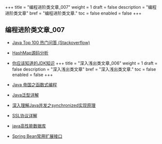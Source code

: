 +++
title = "编程进阶类文章_007"
weight = 1
draft = false
description = "编程进阶类文章"
bref = "编程进阶类文章."
toc = false
enabled = false
+++

## 编程进阶类文章_007
- [Java Top 100 热门问答 (Stackoverflow)](https://github.com/giantray/stackoverflow-java-top-qa)
- [HashMap源码分析](https://www.ziwenxie.site/2017/06/04/java-hashmap/)
- [你应该知道的JDK知识](http://www.jianshu.com/p/e79c10c321da)
+++
title = "深入浅出类文章_006"
weight = 1
draft = false
description = "深入浅出类文章"
bref = "深入浅出类文章."
toc = false
enabled = false
+++

- [Java 帝国之函数式编程](https://mp.weixin.qq.com/s?__biz=MzAxOTc0NzExNg==&mid=2665513149&idx=1&sn=00e563fbd09c9cf9e2ac4283d43cccf1&scene=21#wechat_redirect)
- [Java泛型详解](https://www.ziwenxie.site/2017/03/01/java-generic/)
- [深入理解Java并发之synchronized实现原理](http://blog.csdn.net/javazejian/article/details/72828483)
- [SSL协议详解](http://kb.cnblogs.com/page/162080/)
- [java高性能数据库](https://juejin.im/post/594a37a7128fe1006a663a3b)
- [Spring Bean常用扩展接口](http://blog.csdn.net/liupeng_family/article/details/53587452)
